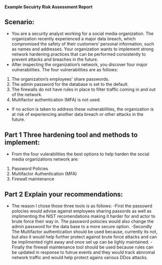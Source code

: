 #### Example Secuirty Risk Assessment Report 

## Scenario: 
- You are a security analyst working for a social media organization. The organization recently experienced a major data breach, which compromised the safety of their customers’ personal information, such as names and addresses. Your organization wants to implement strong network hardening practices that can be performed consistently to prevent attacks and breaches in the future. 
- After inspecting the organization’s network, you discover four major vulnerabilities. The four vulnerabilities are as follows:

1) The organization’s employees' share passwords.
2) The admin password for the database is set to the default.
3) The firewalls do not have rules in place to filter traffic coming in and out of the network.
4) Multifactor authentication (MFA) is not used. 

- If no action is taken to address these vulnerabilities, the organization is at risk of experiencing another data breach or other attacks in the future. 

## Part 1 Three hardening tool and methods to implement: 
- From the four vulerabilities the best options to help harden the social media organizations network are: 
1) Password Policies
2) Multifactor Authentication (MFA)
3) Firewall maintenance 
## Part 2 Explain your recommendations: 
- The reason I chose those three tools is as follows: 
-First the passowrd polocies would advise against employees sharing passords as well as implimenting the NIST recomendations making it harder for and actor to brute force their way in. The password polocies would also change the admin password for the data base to a more secure option. 
-Secondly The Multifactor authentication should be used because, currently its not, but also it would help further protect against brute force attacks and can be implimented right away and once set up can be lighly maintained. 
-Finally the firewall maintenance tool should be used because rules can be updated in response to futrue events and they would track abnromal network traffic and would help protect agains various DDos attacks. 